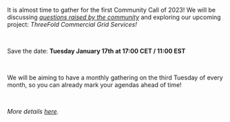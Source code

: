 <!-- *"This article was originally published by Victoria Obeegadoo a former member of ThreeFold Foundation."* -->

It is almost time to gather for the first Community Call of 2023! We will be discussing _[questions raised by the community](https://forum.threefold.io/t/community-call-questions-from-the-tf-members/3677)_ and exploring our upcoming project: _ThreeFold Commercial Grid Services!_

<br/>

Save the date: **Tuesday January 17th at 17:00 CET / 11:00 EST**

<br/>

We will be aiming to have a monthly gathering on the third Tuesday of every month, so you can already mark your agendas ahead of time!

<br/>

_More details [here](https://forum.threefold.io/t/monthly-community-calls-january-call-details/3688)._